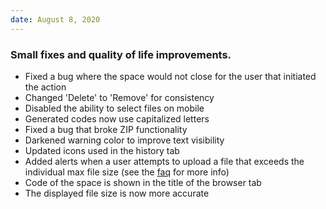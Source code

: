 ```yaml
---
date: August 8, 2020
---
```


### Small fixes and quality of life improvements.

- Fixed a bug where the space would not close for the user that initiated the action
- Changed 'Delete' to 'Remove' for consistency
- Disabled the ability to select files on mobile
- Generated codes now use capitalized letters
- Fixed a bug that broke ZIP functionality
- Darkened warning color to improve text visibility
- Updated icons used in the history tab
- Added alerts when a user attempts to upload a file that exceeds the individual max file size (see the [faq](https://floatingfile.space/faq?active=2) for more info)
- Code of the space is shown in the title of the browser tab
- The displayed file size is now more accurate
